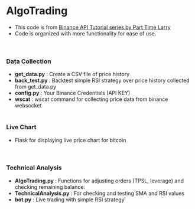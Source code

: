 # AlgoTrading
- This code is from [Binance API Tutorial series by Part Time Larry](https://www.youtube.com/watch?v=rvhnz1yBHgQ&list=PLvzuUVysUFOuB1kJQ3S2G-nB7_nHhD7Ay) </br>
- Code is organized with more functionality for ease of use. </br></br></br>


### Data Collection
- **get_data.py** : Create a CSV file of price history
- **back_test.py** : Backtest simple RSI strategy over price history collected from get_data.py
- **config.py** : Your Binance Credentials (API KEY)
- **wscat** : wscat command for collecting price data from binance websocket
</br></br>

### Live Chart
 - Flask for displaying live price chart for bitcoin
</br></br></br>

### Technical Analysis
- **AlgoTrading.py** : Functions for adjusting orders (TPSL, leverage) and checking remaining balance.
- **TechnicalAnalysis.py** : For checking and testing SMA and RSI values
- **bot.py** : Live trading with simple RSI strategy


